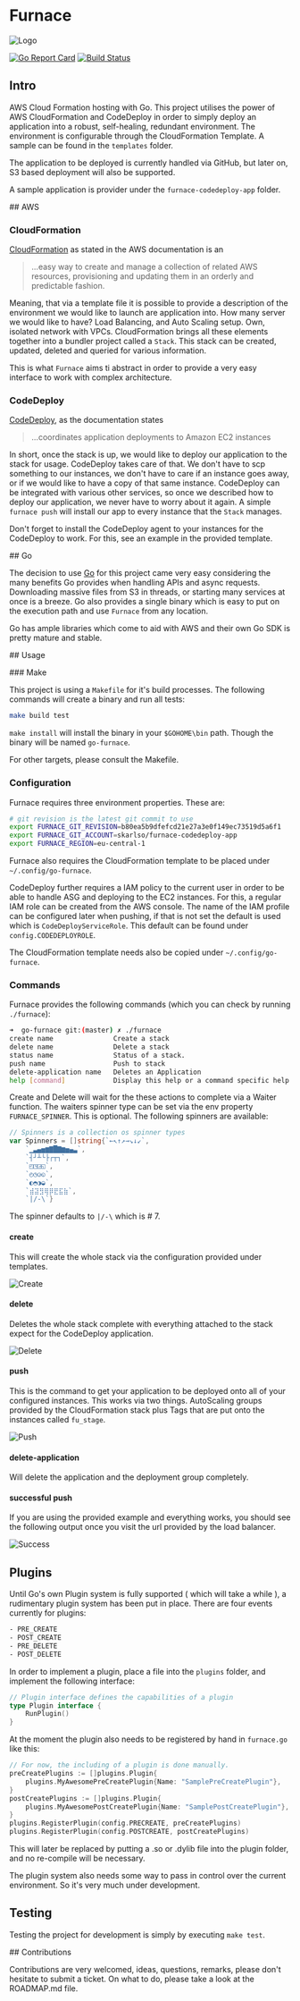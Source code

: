 # Furnace

![Logo](img/logo.png)

[![Go Report Card](https://goreportcard.com/badge/github.com/Skarlso/go-furnace)](https://goreportcard.com/report/github.com/Skarlso/go-furnace) [![Build Status](https://travis-ci.org/Skarlso/go-furnace.svg?branch=master)](https://travis-ci.org/Skarlso/go-furnace)

## Intro

AWS Cloud Formation hosting with Go. This project utilises the power of AWS CloudFormation and CodeDeploy in order to
simply deploy an application into a robust, self-healing, redundant environment. The environment is configurable through
the CloudFormation Template. A sample can be found in the `templates` folder.

The application to be deployed is currently handled via GitHub, but later on, S3 based deployment will also be supported.

A sample application is provider under the `furnace-codedeploy-app` folder.

## AWS

### CloudFormation

[CloudFormation](https://aws.amazon.com/cloudformation/) as stated in the AWS documentation is an
> ...easy way to create and manage a collection of related AWS resources, provisioning and updating them in an orderly and predictable fashion.

Meaning, that via a template file it is possible to provide a description of the environment we would like to launch
are application into. How many server we would like to have? Load Balancing, and Auto Scaling setup. Own, isolated
network with VPCs. CloudFormation brings all these elements together into a bundler project called a `Stack`.
This stack can be created, updated, deleted and queried for various information.

This is what `Furnace` aims ti abstract in order to provide a very easy interface to work with complex architecture.

### CodeDeploy

[CodeDeploy](http://docs.aws.amazon.com/codedeploy/latest/userguide/welcome.html), as the documentation states
> ...coordinates application deployments to Amazon EC2 instances

In short, once the stack is up, we would like to deploy our application to the stack for usage. CodeDeploy takes care of that.
We don't have to scp something to our instances, we don't have to care if an instance goes away, or if we would like to have
a copy of that same instance. CodeDeploy can be integrated with various other services, so once we described how to deploy
our application, we never have to worry about it again. A simple `furnace push` will install our app to every instance that
the `Stack` manages.

Don't forget to install the CodeDeploy agent to your instances for the CodeDeploy to work. For this, see an example in the
provided template.

## Go

The decision to use [Go](https://golang.org/) for this project came very easy considering the many benefits Go provides when
handling APIs and async requests. Downloading massive files from S3 in threads, or starting many services at once is a breeze.
Go also provides a single binary which is easy to put on the execution path and use `Furnace` from any location.

Go has ample libraries which come to aid with AWS and their own Go SDK is pretty mature and stable.

## Usage

### Make

This project is using a `Makefile` for it's build processes. The following commands will create a binary and
run all tests:

```bash
make build test
```

`make install` will install the binary in your `$GOHOME\bin` path. Though the binary will be named `go-furnace`.

For other targets, please consult the Makefile.

### Configuration

Furnace requires three environment properties. These are:

```bash
# git revision is the latest git commit to use
export FURNACE_GIT_REVISION=b80ea5b9dfefcd21e27a3e0f149ec73519d5a6f1
export FURNACE_GIT_ACCOUNT=skarlso/furnace-codedeploy-app
export FURNACE_REGION=eu-central-1
```

Furnace also requires the CloudFormation template to be placed under `~/.config/go-furnace`.

CodeDeploy further requires a IAM policy to the current user in order to be able to handle ASG and deploying to the EC2 instances.
For this, a regular IAM role can be created from the AWS console. The name of the IAM profile can be configured later when pushing,
if that is not set the default is used which is `CodeDeployServiceRole`. This default can be found under `config.CODEDEPLOYROLE`.

The CloudFormation template needs also be copied under `~/.config/go-furnace`.

### Commands

Furnace provides the following commands (which you can check by running `./furnace`):

```bash
➜  go-furnace git:(master) ✗ ./furnace
create name               Create a stack
delete name               Delete a stack
status name               Status of a stack.
push name                 Push to stack
delete-application name   Deletes an Application
help [command]            Display this help or a command specific help
```

Create and Delete will wait for the these actions to complete via a Waiter function. The waiters spinner type
can be set via the env property `FURNACE_SPINNER`. This is optional. The following spinners are available:

```go
// Spinners is a collection os spinner types
var Spinners = []string{`←↖↑↗→↘↓↙`,
	`▁▃▄▅▆▇█▇▆▅▄▃`,
	`┤┘┴└├┌┬┐`,
	`◰◳◲◱`,
	`◴◷◶◵`,
	`◐◓◑◒`,
	`⣾⣽⣻⢿⡿⣟⣯⣷`,
	`|/-\`}
```

The spinner defaults to `|/-\` which is # 7.

#### create

This will create the whole stack via the configuration provided under templates.

![Create](./img/create.png)

#### delete

Deletes the whole stack complete with everything attached to the stack expect for the CodeDeploy application.

![Delete](./img/delete.png)

#### push

This is the command to get your application to be deployed onto all of your configured instances. This works via
two things. AutoScaling groups provided by the CloudFormation stack plus Tags that are put onto the instances called
`fu_stage`.

![Push](./img/push.png)

#### delete-application

Will delete the application and the deployment group completely.

#### successful push

If you are using the provided example and everything works, you should see the following output once you visit the
url provided by the load balancer.

![Success](./img/push_success.png)

## Plugins

Until Go's own Plugin system is fully supported ( which will take a while ), a rudimentary plugin system has been put in place.
There are four events currently for plugins:
```bash
- PRE_CREATE
- POST_CREATE
- PRE_DELETE
- POST_DELETE
```

In order to implement a plugin, place a file into the `plugins` folder, and implement the following interface:

```go
// Plugin interface defines the capabilities of a plugin
type Plugin interface {
	RunPlugin()
}
```

At the moment the plugin also needs to be registered by hand in `furnace.go` like this:

```go
// For now, the including of a plugin is done manually.
preCreatePlugins := []plugins.Plugin{
    plugins.MyAwesomePreCreatePlugin{Name: "SamplePreCreatePlugin"},
}
postCreatePlugins := []plugins.Plugin{
    plugins.MyAwesomePostCreatePlugin{Name: "SamplePostCreatePlugin"},
}
plugins.RegisterPlugin(config.PRECREATE, preCreatePlugins)
plugins.RegisterPlugin(config.POSTCREATE, postCreatePlugins)
```

This will later be replaced by putting a .so or .dylib file into the plugin folder, and no re-compile will be necessary.

The plugin system also needs some way to pass in control over the current environment. So it's very much under development.

## Testing

Testing the project for development is simply by executing `make test`.

## Contributions

Contributions are very welcomed, ideas, questions, remarks, please don't hesitate to submit a ticket. On what to do,
please take a look at the ROADMAP.md file.
